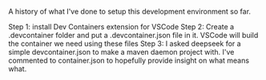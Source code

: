 A history of what I've done to setup this development environment so far.

Step 1: install Dev Containers extension for VSCode
Step 2: Create a .devcontainer folder and put a .devcontainer.json file in it. VSCode will build the container we need using these files
Step 3: I asked deepseek for a simple devcontainer.json to make a maven daemon project with. I've commented to container.json to hopefully provide insight on what means what.
